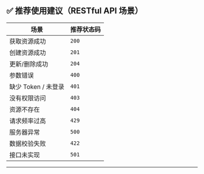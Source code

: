 ## ✅ 推荐使用建议（RESTful API 场景）

| 场景 | 推荐状态码 |
|------|-------------|
| 获取资源成功 | `200` |
| 创建资源成功 | `201` |
| 更新/删除成功 | `204` |
| 参数错误 | `400` |
| 缺少 Token / 未登录 | `401` |
| 没有权限访问 | `403` |
| 资源不存在 | `404` |
| 请求频率过高 | `429` |
| 服务器异常 | `500` |
| 数据校验失败 | `422` |
| 接口未实现 | `501` |

---
